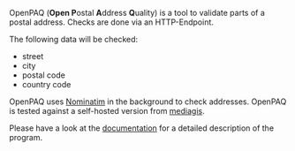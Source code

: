 OpenPAQ (**Open P**ostal **A**ddress **Q**uality) is a tool to validate parts of a postal address. Checks are done via an HTTP-Endpoint.

The following data will be checked:

- street
- city
- postal code
- country code


OpenPAQ uses [Nominatim](https://github.com/osm-search/Nominatim) in the background to check addresses. OpenPAQ is tested against a self-hosted version from [mediagis](https://github.com/mediagis/nominatim-docker).

Please have a look at the [documentation](https://openpaq.de) for a detailed description of the program.
